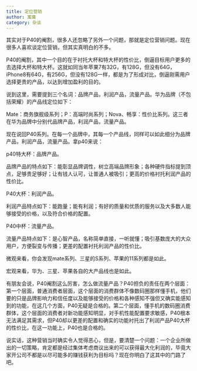 ```yaml
---
title: 定位营销
author: 寓庸
category: 杂谈
---
```

其实对于P40的阉割，很多人还忽略了另外一个问题，那就是定位营销问题。现在很多人喜欢谈定位营销，但其实真明白的不多。

P40的阉割，其中一个目的在于衬托大杯和特大杯的性价比，倒逼目标用户更多的去选择大杯和特大杯。这就如同当年苹果7有32G，有128G，但没有64G，iPhone8有64G，有256G，但没有128G一样，都是为了形成对比，倒逼刚需用户选择更贵的产品，以达到增加盈利的目的。

说到这里，需要提到三个名词：品牌产品，利润产品，流量产品。华为品牌（不包括荣耀）的产品线定位如下：

Mate：商务旗舰级系列；P：高端时尚系列；Nova、畅享：性价比系列。这三者在华为品牌中分别代品牌产品，利润产品，流量产品。

现在说回P40系列。在每一个品牌中，其每一个产品线，同样可以如此细分为品牌产品，利润产品，流量产品。拿p40来说：

p40特大杯：品牌产品。

品牌产品的特点如下：能彰显品牌调性，树立高端品牌形象；各种硬件指标提到顶点，足够贵足够好；让有钱人认可，让普通人被吸引；更高的价格衬托利润产品的性价比。

P40大杯：利润产品。

利润产品特点如下：能跑量；能有利润；有好的质量和优质的服务以及大多数人能够接受的价格，以及符合价格的配置。

P40中杯：流量产品。

流量产品特点如下：是心智产品，名称简单直接，一听就懂；吸引基数庞大的大众用户，方便裂变与传播；更差的配置衬托利润产品的性价比。

微观来看，你会发现mate系列、三星的S系列、苹果的11系列都是如此。

宏观来看，华为、三星、苹果各自的大产品线也是如此。

有朋友会说，P40阉割这么厉害，怎么做流量产品？P40担负的责任在两个层面：第一个层面，普通消费者层面，这个层面的消费群体不像数码圈那样懂手机，他们要的只是品牌影响力和信任度以及能够接受的价格和各种感知不强但又确实能感知到的功能，在这几个方面，P40无疑是合格的。第二个层面，懂手机的数码圈消费群体，这个层面的消费者对新功能感知明显，对手机性能配置要求敏感，P40根本无法满足其需求，但P40却以更差的配置和确实的功能衬托出了利润产品P40大杯的性价比，在这一功能上，P40也是合格的。

说实话，这种营销当时确实令人觉得恶心，但是，要清楚一个问题：一个企业所做出的一切策略，肯定都是经过集体考虑商议出来的可以获得最大化利润的，毕竟大家开公司不都是以尽可能多的赚钱获利为目标吗？现在你明白了这其中的门路了吧。